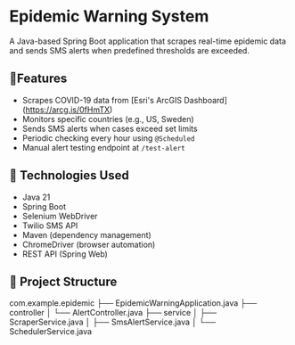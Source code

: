 # Epidemic Warning System

A Java-based Spring Boot application that scrapes real-time epidemic data and sends SMS alerts when predefined thresholds are exceeded.

## 🚀Features

- Scrapes COVID-19 data from [Esri's ArcGIS Dashboard] (https://arcg.is/0fHmTX)
- Monitors specific countries (e.g., US, Sweden)
- Sends SMS alerts when cases exceed set limits
- Periodic checking every hour using `@Scheduled`
- Manual alert testing endpoint at `/test-alert`

## 🧰 Technologies Used

- Java 21
- Spring Boot
- Selenium WebDriver
- Twilio SMS API
- Maven (dependency management)
- ChromeDriver (browser automation)
- REST API (Spring Web)

## 📂 Project Structure

com.example.epidemic
├── EpidemicWarningApplication.java
├── controller
│ └── AlertController.java
├── service
│ ├── ScraperService.java
│ ├── SmsAlertService.java
│ └── SchedulerService.java
